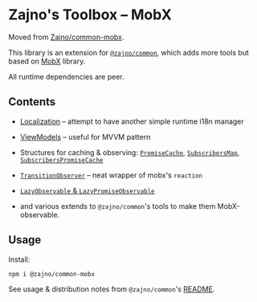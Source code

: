 # Zajno's Toolbox – MobX

Moved from [Zajno/common-mobx](https://github.com/Zajno/common-mobx).

This library is an extension for [`@zajno/common`](../common), which adds more tools but based on [MobX](https://mobx.js.org/) library.

All runtime dependencies are peer.

## Contents

* [Localization](./src/localization/LocalizationManager.ts) – attempt to have another simple runtime i18n manager

* [ViewModels]('./src/viewModels/index.ts') – useful for MVVM pattern

* Structures for caching & observing: [`PromiseCache`](./src/structures/promiseCache.ts), [`SubscribersMap`](./src/structures/subscribersMap.ts), [`SubscribersPromiseCache`](./src/structures/subscribersPromiseCache.ts)

* [`TransitionObserver`](./src/observing/transition.ts) – neat wrapper of mobx's `reaction`

* [`LazyObservable` & `LazyPromiseObservable`](./src/lazy/observable.ts)

* and various extends to `@zajno/common`'s tools to make them MobX-observable.

## Usage

Install:

```
npm i @zajno/common-mobx
```

See usage & distribution notes from `@zajno/common`'s [README](../common/README.md#usage).
